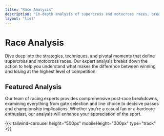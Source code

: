 ```yaml
---
title: "Race Analysis"
description: "In-depth analysis of supercross and motocross races, breaking down the strategies, techniques, and pivotal moments."
layout: "list"
---
```


# Race Analysis

Dive deep into the strategies, techniques, and pivotal moments that define supercross and motocross races. Our expert analysis breaks down the action to help you understand what makes the difference between winning and losing at the highest level of competition.

## Featured Analysis

Our team of racing experts provides comprehensive post-race breakdowns, examining everything from gate selection and line choice to decisive passes and championship implications. Whether you're a casual fan or a hardcore enthusiast, our analysis will enhance your appreciation of the sport.

{{< tailwind-carousel height="500px" mobileHeight="300px" type="track" >}}